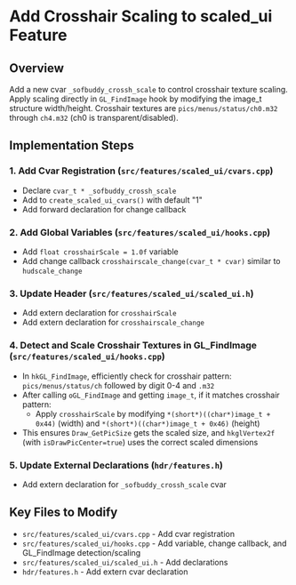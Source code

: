 # Add Crosshair Scaling to scaled_ui Feature

## Overview
Add a new cvar `_sofbuddy_crossh_scale` to control crosshair texture scaling. Apply scaling directly in `GL_FindImage` hook by modifying the image_t structure width/height. Crosshair textures are `pics/menus/status/ch0.m32` through `ch4.m32` (ch0 is transparent/disabled).

## Implementation Steps

### 1. Add Cvar Registration (`src/features/scaled_ui/cvars.cpp`)
- Declare `cvar_t * _sofbuddy_crossh_scale`
- Add to `create_scaled_ui_cvars()` with default "1"
- Add forward declaration for change callback

### 2. Add Global Variables (`src/features/scaled_ui/hooks.cpp`)
- Add `float crosshairScale = 1.0f` variable
- Add change callback `crosshairscale_change(cvar_t * cvar)` similar to `hudscale_change`

### 3. Update Header (`src/features/scaled_ui/scaled_ui.h`)
- Add extern declaration for `crosshairScale`
- Add extern declaration for `crosshairscale_change`

### 4. Detect and Scale Crosshair Textures in GL_FindImage (`src/features/scaled_ui/hooks.cpp`)
- In `hkGL_FindImage`, efficiently check for crosshair pattern: `pics/menus/status/ch` followed by digit 0-4 and `.m32`
- After calling `oGL_FindImage` and getting `image_t`, if it matches crosshair pattern:
  - Apply `crosshairScale` by modifying `*(short*)((char*)image_t + 0x44)` (width) and `*(short*)((char*)image_t + 0x46)` (height)
- This ensures `Draw_GetPicSize` gets the scaled size, and `hkglVertex2f` (with `isDrawPicCenter=true`) uses the correct scaled dimensions

### 5. Update External Declarations (`hdr/features.h`)
- Add extern declaration for `_sofbuddy_crossh_scale` cvar

## Key Files to Modify
- `src/features/scaled_ui/cvars.cpp` - Add cvar registration
- `src/features/scaled_ui/hooks.cpp` - Add variable, change callback, and GL_FindImage detection/scaling
- `src/features/scaled_ui/scaled_ui.h` - Add declarations
- `hdr/features.h` - Add extern cvar declaration

